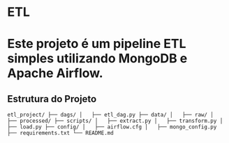 # ETL
# Este projeto é um pipeline ETL simples utilizando MongoDB e Apache Airflow.  
## Estrutura do Projeto

  ``etl_project/
  ├── dags/
  │   ├── etl_dag.py
  ├── data/
  │   ├── raw/
  │   ├── processed/
  ├── scripts/
  │   ├── extract.py
  │   ├── transform.py
  │   ├── load.py
  ├── config/
  │   ├── airflow.cfg
  │   ├── mongo_config.py
  ├── requirements.txt
  └── README.md``
